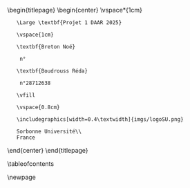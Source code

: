 \begin{titlepage}
   \begin{center}
       \vspace*{1cm}

       \Large \textbf{Projet 1 DAAR 2025}
            
       \vspace{1cm}

       \textbf{Breton Noé}
       
        n°

       \textbf{Boudrouss Réda}

        n°28712638

       \vfill
            
       \vspace{0.8cm}
     
       \includegraphics[width=0.4\textwidth]{imgs/logoSU.png}
            
       Sorbonne Université\\
       France
            
   \end{center}
\end{titlepage}

\tableofcontents

\newpage
